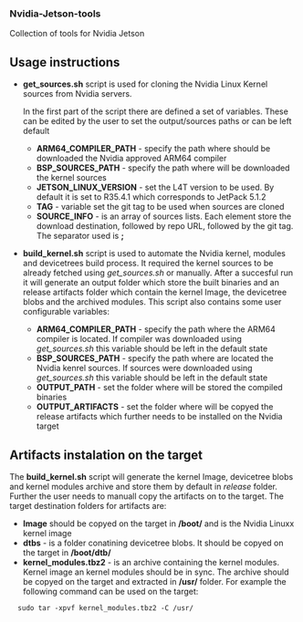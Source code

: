 ### Nvidia-Jetson-tools
Collection of tools for Nvidia Jetson

## Usage instructions
- __get_sources.sh__ script is used for cloning the Nvidia Linux Kernel sources from Nvidia servers.

  In the first part of the script there are defined a set of variables. These can be edited by the user to set the output/sources paths or can be left default
    - __ARM64_COMPILER_PATH__ - specify the path where should be downloaded the Nvidia approved ARM64 compiler
    - __BSP_SOURCES_PATH__ - specify the path where will be downloaded the kernel sources
    - __JETSON_LINUX_VERSION__ - set the L4T version to be used. By default it is set to R35.4.1 which corresponds to JetPack 5.1.2
    - __TAG__ - variable set the git tag to be used when sources are cloned
    - __SOURCE_INFO__ - is an array of sources lists. Each element store the download destination, followed by repo URL, followed by the git tag. The separator used is __;__
  
- __build_kernel.sh__ script is used to automate the Nvidia kernel, modules and devicetrees build process. It required the kernel sources to be already fetched using _get_sources.sh_ or manually.
After a succesful run it will generate an output folder which store the built binaries and an release artifacts folder which contain the kernel Image, the devicetree blobs and the archived modules.
This script also contains some user configurable variables:
    - __ARM64_COMPILER_PATH__ - specify the path where the ARM64 compiler is located. If compiler was downloaded using _get_sources.sh_ this variable should be left in the default state
    - __BSP_SOURCES_PATH__ - specify the path where are located the Nvidia kenrel sources. If sources were downloaded using _get_sources.sh_ this variable should be left in the default state
    - __OUTPUT_PATH__ - set the folder where will be stored the compiled binaries
    - __OUTPUT_ARTIFACTS__ - set the folder where will be copyed the release artifacts which further needs to be installed on the Nvidia target

## Artifacts instalation on the target
The __build_kernel.sh__ script will generate the kernel Image, devicetree blobs and kernel modules archive and store them by default in _release_ folder. Further the user needs to manuall copy the artifacts on to the target.
The target destination folders for artifacts are:

- __Image__ should be copyed on the target in __/boot/__ and is the Nvidia Linuxx kernel image
- __dtbs__ - is a folder conatining devicetree blobs. It should be copyed on the target in __/boot/dtb/__
- __kernel_modules.tbz2__ - is an archive containing the kernel modules. Kernel image an kernel modules should be in sync. The archive should be copyed on the target and extracted in __/usr/__ folder.
For example the following command can be used on the target:
```
  sudo tar -xpvf kernel_modules.tbz2 -C /usr/
```
